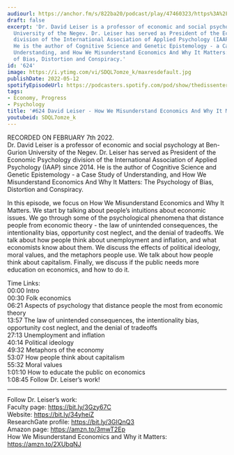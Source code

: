 ```yaml
---
audiourl: https://anchor.fm/s/822ba20/podcast/play/47460323/https%3A%2F%2Fd3ctxlq1ktw2nl.cloudfront.net%2Fstaging%2F2022-1-10%2F6019ecdd-05a7-8516-6d7a-08a4ed90426e.m4a
draft: false
excerpt: 'Dr. David Leiser is a professor of economic and social psychology at Ben-Gurion
  University of the Negev. Dr. Leiser has served as President of the Economic Psychology
  division of the International Association of Applied Psychology (IAAP) since 2014.
  He is the author of Cognitive Science and Genetic Epistemology - a Case Study of
  Understanding, and How We Misunderstand Economics And Why It Matters: The Psychology
  of Bias, Distortion and Conspiracy.'
id: '624'
image: https://i.ytimg.com/vi/SDQL7omze_k/maxresdefault.jpg
publishDate: 2022-05-12
spotifyEpisodeUrl: https://podcasters.spotify.com/pod/show/thedissenter/episodes/624-David-Leiser---How-We-Misunderstand-Economics-And-Why-It-Matters-e1e6sh3
tags:
- Economy, Progress
- Psychology
title: '#624 David Leiser - How We Misunderstand Economics And Why It Matters'
youtubeid: SDQL7omze_k
---
```

<div class="timelinks">

RECORDED ON FEBRUARY 7th 2022.  
Dr. David Leiser is a professor of economic and social psychology at Ben-Gurion University of the Negev. Dr. Leiser has served as President of the Economic Psychology division of the International Association of Applied Psychology (IAAP) since 2014. He is the author of Cognitive Science and Genetic Epistemology - a Case Study of Understanding, and How We Misunderstand Economics And Why It Matters: The Psychology of Bias, Distortion and Conspiracy.

In this episode, we focus on How We Misunderstand Economics and Why It Matters. We start by talking about people’s intuitions about economic issues. We go through some of the psychological phenomena that distance people from economic theory - the law of unintended consequences, the intentionality bias, opportunity cost neglect, and the denial of tradeoffs. We talk about how people think about unemployment and inflation, and what economists know about them. We discuss the effects of political ideology, moral values, and the metaphors people use. We talk about how people think about capitalism. Finally, we discuss if the public needs more education on economics, and how to do it.

Time Links:  
<time>00:00</time> Intro  
<time>00:30</time> Folk economics  
<time>06:21</time> Aspects of psychology that distance people the most from economic theory  
<time>13:57</time> The law of unintended consequences, the intentionality bias, opportunity cost neglect, and the denial of tradeoffs   
<time>27:13</time> Unemployment and inflation  
<time>40:14</time> Political ideology  
<time>49:32</time> Metaphors of the economy  
<time>53:07</time> How people think about capitalism  
<time>55:32</time> Moral values  
<time>1:01:10</time> How to educate the public on economics  
<time>1:08:45</time> Follow Dr. Leiser’s work!

---

Follow Dr. Leiser’s work:  
Faculty page: https://bit.ly/3Gzy67C  
Website: https://bit.ly/34yheiZ  
ResearchGate profile: https://bit.ly/3GIQnQ3  
Amazon page: https://amzn.to/3mwT2Ep  
How We Misunderstand Economics and Why it Matters: https://amzn.to/2XUbqNJ
</div>

